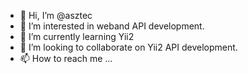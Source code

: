 - 👋 Hi, I’m @asztec
- 👀 I’m interested in weband API development.
- 🌱 I’m currently learning Yii2
- 💞️ I’m looking to collaborate on Yii2 API development.
- 📫 How to reach me ...

<!---
asztec/asztec is a ✨ special ✨ repository because its `README.md` (this file) appears on your GitHub profile.
You can click the Preview link to take a look at your changes.
--->
